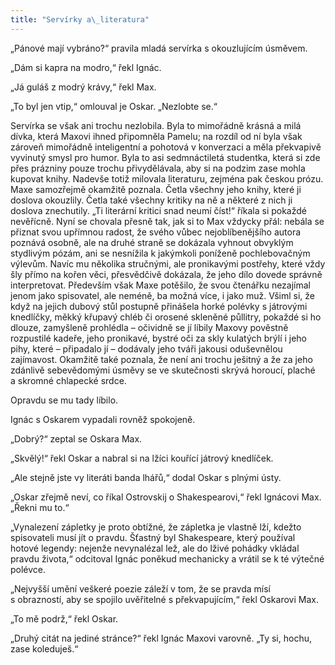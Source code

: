 ```yaml
---
title: "Servírky a\_literatura"
---
```


„Pánové mají vybráno?“ pravila mladá servírka s okouzlujícím úsměvem.

„Dám si kapra na modro,“ řekl Ignác.

„Já guláš z modrý krávy,“ řekl Max.

„To byl jen vtip,“ omlouval je Oskar. „Nezlobte se.“

Servírka se však ani trochu nezlobila. Byla to mimořádně krásná a milá dívka, která Maxovi ihned připomněla Pamelu; na rozdíl od ní byla však zároveň mimořádně inteligentní a pohotová v konverzaci a měla překvapivě vyvinutý smysl pro humor. Byla to asi sedmnáctiletá studentka, která si zde přes prázniny pouze trochu přivydělávala, aby si na podzim zase mohla kupovat knihy. Nadevše totiž milovala literaturu, zejména pak českou prózu. Maxe samozřejmě okamžitě poznala. Četla všechny jeho knihy, které ji doslova okouzlily. Četla také všechny kritiky na ně a některé z nich ji doslova znechutily. „Ti literární kritici snad neumí číst!“ říkala si pokaždé nevěřícně. Nyní se chovala přesně tak, jak si to Max vždycky přál: nebála se přiznat svou upřímnou radost, že svého vůbec nejoblíbenějšího autora poznává osobně, ale na druhé straně se dokázala vyhnout obvyklým stydlivým pózám, ani se nesnížila k jakýmkoli poníženě pochlebovačným výlevům. Navíc mu několika stručnými, ale pronikavými postřehy, které vždy šly přímo na kořen věci, přesvědčivě dokázala, že jeho dílo dovede správně interpretovat. Především však Maxe potěšilo, že svou čtenářku nezajímal jenom jako spisovatel, ale neméně, ba možná více, i jako muž. Všiml si, že když na jejich dubový stůl postupně přinášela horké polévky s játrovými knedlíčky, měkký křupavý chléb či orosené skleněné půllitry, pokaždé si ho dlouze, zamyšleně prohlédla – očividně se jí líbily Maxovy pověstně rozpustilé kadeře, jeho pronikavé, bystré oči za skly kulatých brýlí i jeho pihy, které – připadalo jí – dodávaly jeho tváři jakousi oduševnělou zajímavost. Okamžitě také poznala, že není ani trochu ješitný a že za jeho zdánlivě sebevědomými úsměvy se ve skutečnosti skrývá horoucí, plaché a skromné chlapecké srdce.

Opravdu se mu tady líbilo.

Ignác s Oskarem vypadali rovněž spokojeně.

„Dobrý?“ zeptal se Oskara Max.

„Skvělý!“ řekl Oskar a nabral si na lžíci kouřící játrový knedlíček.

„Ale stejně jste vy literáti banda lhářů,“ dodal Oskar s plnými ústy.

„Oskar zřejmě neví, co říkal Ostrovskij o Shakespearovi,“ řekl Ignácovi Max. „Řekni mu to.“

„Vynalezení zápletky je proto obtížné, že zápletka je vlastně lží, kdežto spisovateli musí jít o pravdu. Šťastný byl Shakespeare, který používal hotové legendy: nejenže nevynalézal lež, ale do lživé pohádky vkládal pravdu života,“ odcitoval Ignác poněkud mechanicky a vrátil se k té výtečné polévce.

„Nejvyšší umění veškeré poezie záleží v tom, že se pravda mísí s obrazností, aby se spojilo uvěřitelné s překvapujícím,“ řekl Oskarovi Max.

„To mě podrž,“ řekl Oskar.

„Druhý citát na jediné stránce?“ řekl Ignác Maxovi varovně. „Ty si, hochu, zase koleduješ.“
